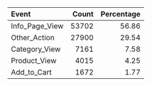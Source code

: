 | Event          |   Count |   Percentage |
|:---------------|--------:|-------------:|
| Info_Page_View |   53702 |        56.86 |
| Other_Action   |   27900 |        29.54 |
| Category_View  |    7161 |         7.58 |
| Product_View   |    4015 |         4.25 |
| Add_to_Cart    |    1672 |         1.77 |